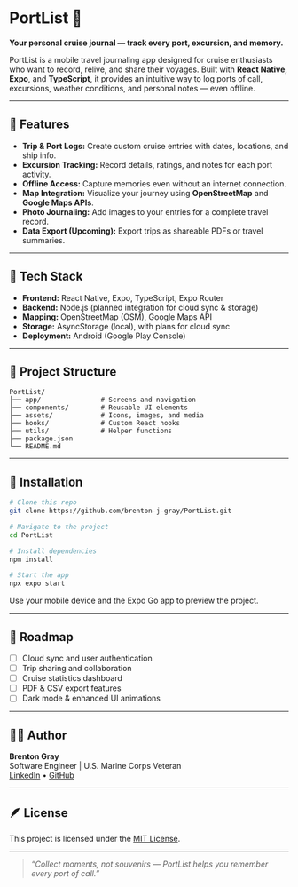 # PortList 🌊  
**Your personal cruise journal — track every port, excursion, and memory.**

PortList is a mobile travel journaling app designed for cruise enthusiasts who want to record, relive, and share their voyages. Built with **React Native**, **Expo**, and **TypeScript**, it provides an intuitive way to log ports of call, excursions, weather conditions, and personal notes — even offline.

---

## 🚢 Features
- **Trip & Port Logs:** Create custom cruise entries with dates, locations, and ship info.  
- **Excursion Tracking:** Record details, ratings, and notes for each port activity.  
- **Offline Access:** Capture memories even without an internet connection.  
- **Map Integration:** Visualize your journey using **OpenStreetMap** and **Google Maps APIs**.  
- **Photo Journaling:** Add images to your entries for a complete travel record.  
- **Data Export (Upcoming):** Export trips as shareable PDFs or travel summaries.

---

## 🧭 Tech Stack
- **Frontend:** React Native, Expo, TypeScript, Expo Router  
- **Backend:** Node.js (planned integration for cloud sync & storage)  
- **Mapping:** OpenStreetMap (OSM), Google Maps API  
- **Storage:** AsyncStorage (local), with plans for cloud sync  
- **Deployment:** Android (Google Play Console)  

---

## 🧱 Project Structure
```
PortList/
├── app/               # Screens and navigation
├── components/        # Reusable UI elements
├── assets/            # Icons, images, and media
├── hooks/             # Custom React hooks
├── utils/             # Helper functions
├── package.json
└── README.md
```

---

## 🧪 Installation
```bash
# Clone this repo
git clone https://github.com/brenton-j-gray/PortList.git

# Navigate to the project
cd PortList

# Install dependencies
npm install

# Start the app
npx expo start
```

Use your mobile device and the Expo Go app to preview the project.

---

## 🎯 Roadmap
- [ ] Cloud sync and user authentication  
- [ ] Trip sharing and collaboration  
- [ ] Cruise statistics dashboard  
- [ ] PDF & CSV export features  
- [ ] Dark mode & enhanced UI animations  

---

## 🧑‍💻 Author
**Brenton Gray**  
Software Engineer | U.S. Marine Corps Veteran  
[LinkedIn](https://www.linkedin.com/in/brenton-j-gray) • [GitHub](https://github.com/brenton-j-gray)

---

## 🪶 License
This project is licensed under the [MIT License](LICENSE).

---

> *“Collect moments, not souvenirs — PortList helps you remember every port of call.”*
